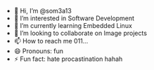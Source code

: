 - 👋 Hi, I’m @som3a13
- 👀 I’m interested in Software Development
- 🌱 I’m currently learning Embedded Linux
- 💞️ I’m looking to collaborate on Image projects
- 📫 How to reach me 011...
- 😄 Pronouns: fun
- ⚡ Fun fact: hate procastination hahah

<!---
som3a13/som3a13 is a ✨ special ✨ repository because its `README.md` (this file) appears on your GitHub profile.
You can click the Preview link to take a look at your changes.
--->
